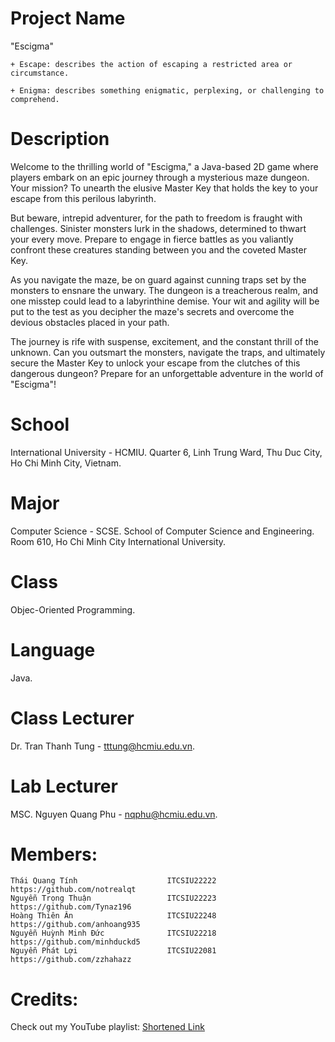 # Project Name
"Escigma"

    + Escape: describes the action of escaping a restricted area or circumstance.
    
    + Enigma: describes something enigmatic, perplexing, or challenging to comprehend.
    
# Description
Welcome to the thrilling world of "Escigma," a Java-based 2D game where players embark on an epic journey through a mysterious maze dungeon. Your mission? To unearth the elusive Master Key that holds the key to your escape from this perilous labyrinth.

But beware, intrepid adventurer, for the path to freedom is fraught with challenges. Sinister monsters lurk in the shadows, determined to thwart your every move. Prepare to engage in fierce battles as you valiantly confront these creatures standing between you and the coveted Master Key.

As you navigate the maze, be on guard against cunning traps set by the monsters to ensnare the unwary. The dungeon is a treacherous realm, and one misstep could lead to a labyrinthine demise. Your wit and agility will be put to the test as you decipher the maze's secrets and overcome the devious obstacles placed in your path.

The journey is rife with suspense, excitement, and the constant thrill of the unknown. Can you outsmart the monsters, navigate the traps, and ultimately secure the Master Key to unlock your escape from the clutches of this dangerous dungeon? Prepare for an unforgettable adventure in the world of "Escigma"!

# School
International University - HCMIU.
Quarter 6, Linh Trung Ward, Thu Duc City, Ho Chi Minh City, Vietnam.

# Major
Computer Science - SCSE.
School of Computer Science and Engineering.
Room 610, Ho Chi Minh City International University.

# Class
Objec-Oriented Programming.

# Language
Java.

# Class Lecturer
Dr. Tran Thanh Tung - tttung@hcmiu.edu.vn.

#  Lab Lecturer
MSC. Nguyen Quang Phu - nqphu@hcmiu.edu.vn.

# Members:
    Thái Quang Tính                    ITCSIU22222        https://github.com/notrealqt
    Nguyễn Trọng Thuận                 ITCSIU22223        https://github.com/Tynaz196
    Hoàng Thiên Ân                     ITCSIU22248        https://github.com/anhoang935
    Nguyễn Huỳnh Minh Đức              ITCSIU22218        https://github.com/minhduckd5
    Nguyễn Phát Lợi                    ITCSIU22081        https://github.com/zzhahazz

# Credits:
Check out my YouTube playlist: [Shortened Link]([your_shortened_link_here](https://www.youtube.com/playlist?list=PL4rzdwizLaxYmltJQRjq18a9gsSyEQQ-0)https://www.youtube.com/playlist?list=PL4rzdwizLaxYmltJQRjq18a9gsSyEQQ-0)
